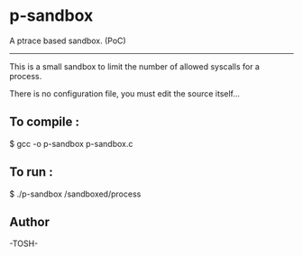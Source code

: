 # p-sandbox
A ptrace based sandbox. (PoC)

--------------------------------


This is a small sandbox to limit the number of allowed syscalls for a process.

There is no configuration file, you must edit the source itself...


## To compile :

$ gcc -o p-sandbox p-sandbox.c


## To run :

$ ./p-sandbox /sandboxed/process


## Author

-TOSH-